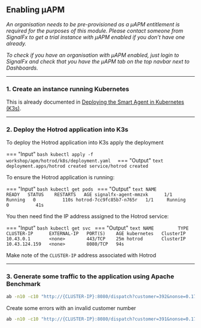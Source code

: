 ## Enabling µAPM
_An organisation needs to be pre-provisioned as a µAPM entitlement is required for the purposes of this module. Please contact someone from SignalFx to get a trial instance with µAPM enabled if you don’t have one already._

_To check if you have an organisation with µAPM enabled, just login to SignalFx and check that you have the µAPM tab on the top navbar next to Dashboards._

---

### 1. Create an instance running Kubernetes
This is already documented in [Deploying the Smart Agent in Kubernetes (K3s)](https://signalfx.github.io/app-dev-workshop/module3/k3s/).  

---

### 2. Deploy the Hotrod application into K3s
To deploy the Hotrod application into K3s apply the deployment
  
=== "Input"
    ```bash
    kubectl apply -f workshop/apm/hotrod/k8s/deployment.yaml 
    ```
=== "Output"
    ```text
    deployment.apps/hotrod created
    service/hotrod created
    ```

To ensure the Hotrod application is running:

=== "Input"
    ```bash
    kubectl get pods
    ```
=== "Output"
    ```text
    NAME                      READY   STATUS    RESTARTS   AGE
    signalfx-agent-mmzxk      1/1     Running   0          110s
    hotrod-7cc9fc85b7-n765r   1/1     Running   0          41s
    ```

You then need find the IP address assigned to the Hotrod service:

=== "Input"
    ```bash
    kubectl get svc
    ```
=== "Output"
    ```text
    NAME         TYPE        CLUSTER-IP      EXTERNAL-IP   PORT(S)    AGE
    kubernetes   ClusterIP   10.43.0.1       <none>        443/TCP    25m
    hotrod       ClusterIP   10.43.124.159   <none>        8080/TCP   94s
    ```

Make note of the `CLUSTER-IP` address associated with Hotrod

---

### 3. Generate some traffic to the application using Apache Benchmark
```bash
ab -n10 -c10 "http://{CLUSTER-IP}:8080/dispatch?customer=392&nonse=0.17041229755366172"
```

Create some errors with an invalid customer number

```bash
ab -n10 -c10 "http://{CLUSTER-IP}:8080/dispatch?customer=391&nonse=0.17041229755366172"
```
